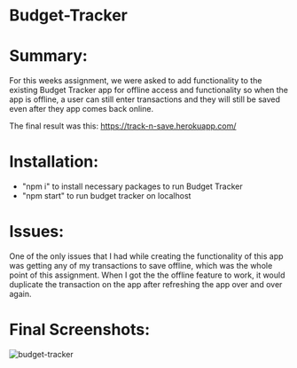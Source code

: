 # Budget-Tracker 

# Summary: 
For this weeks assignment, we were asked to add functionality to the existing Budget Tracker app for offline access and functionality so when the app is offline, a user can still enter transactions and they will still be saved even after they app comes back online.

The final result was this: https://track-n-save.herokuapp.com/

# Installation:
- "npm i" to install necessary packages to run Budget Tracker
- "npm start" to run budget tracker on localhost

# Issues: 
One of the only issues that I had while creating the functionality of this app was getting any of my transactions to save offline, which was the whole point of this assignment. When I got the the offline feature to work, it would duplicate the transaction on the app after refreshing the app over and over again. 

# Final Screenshots: 
![budget-tracker](https://user-images.githubusercontent.com/87496972/149210028-b8998b79-521a-484f-a1fe-ec8eb5a8f2d8.gif)
